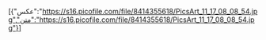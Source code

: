[{"عکس":"https://s16.picofile.com/file/8414355618/PicsArt_11_17_08_08_54.jpg","متن":"https://s16.picofile.com/file/8414355618/PicsArt_11_17_08_08_54.jpg"}]
